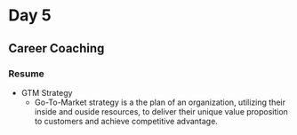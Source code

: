 # Day 5

## Career Coaching
### Resume 
- GTM Strategy
    - Go-To-Market strategy is a the plan of an organization, utilizing their inside and ouside resources, to deliver their unique value proposition to customers and achieve competitive advantage.